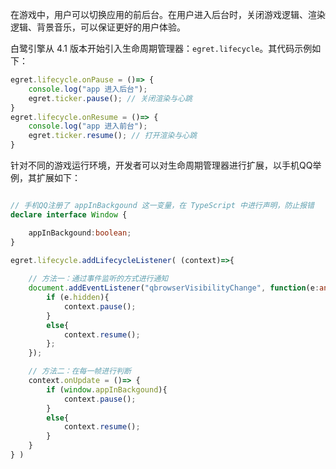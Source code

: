 
在游戏中，用户可以切换应用的前后台。在用户进入后台时，关闭游戏逻辑、渲染逻辑、背景音乐，可以保证更好的用户体验。



白鹭引擎从 4.1 版本开始引入生命周期管理器：```egret.lifecycle```。其代码示例如下：

```typescript
egret.lifecycle.onPause = ()=> {
    console.log("app 进入后台");
    egret.ticker.pause(); // 关闭渲染与心跳
}
egret.lifecycle.onResume = ()=> {
    console.log("app 进入前台");
    egret.ticker.resume(); // 打开渲染与心跳
}
```

针对不同的游戏运行环境，开发者可以对生命周期管理器进行扩展，以手机QQ举例，其扩展如下：

```typescript

// 手机QQ注册了 appInBackgound 这一变量，在 TypeScript 中进行声明，防止报错
declare interface Window {

    appInBackgound:boolean;
}

egret.lifecycle.addLifecycleListener( (context)=>{
    
    // 方法一：通过事件监听的方式进行通知
    document.addEventListener("qbrowserVisibilityChange", function(e:any){
        if (e.hidden){
            context.pause();
        }
        else{
            context.resume();
        };
    });

    // 方法二：在每一帧进行判断
    context.onUpdate = ()=> {
        if (window.appInBackgound){
            context.pause();
        }
        else{
            context.resume();
        }
    }
} )
```
